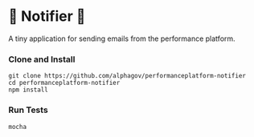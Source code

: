 # :email: Notifier :email:

A tiny application for sending emails from the performance platform.

### Clone and Install


```
git clone https://github.com/alphagov/performanceplatform-notifier
cd performanceplatform-notifier
npm install
```

### Run Tests


```
mocha
```
